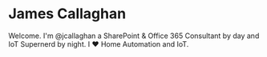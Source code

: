 # James Callaghan
Welcome. I'm @jcallaghan a SharePoint & Office 365 Consultant by day and IoT Supernerd by night. I ❤ Home Automation and IoT.
